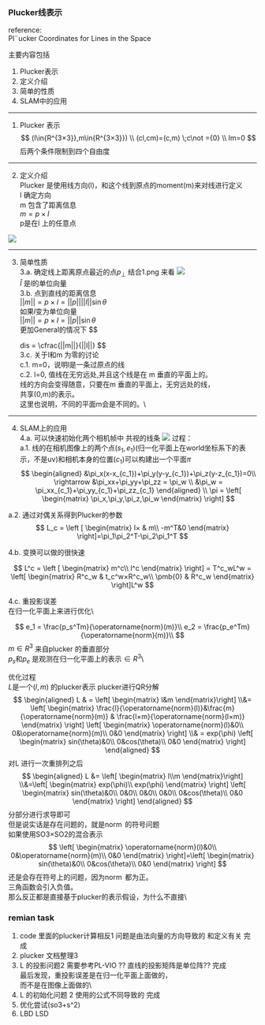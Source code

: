 <!--
 * @Author: Liu Weilong
 * @Date: 2021-01-26 09:19:59
 * @LastEditors: Liu Weilong 
 * @LastEditTime: 2021-02-01 15:32:52
 * @FilePath: /3rd-test-learning/30. supplement_material/plucker_line/doc.md
 * @Description: 
-->
### Plucker线表示

reference:\
Pl¨ucker Coordinates for Lines in the Space


主要内容包括
1. Plucker表示
2. 定义介绍
3. 简单的性质
4. SLAM中的应用


-----------
1. Plucker 表示
$$
(l\in{R^{3×3}},m\in{R^{3×3}})
\\
(cl,cm)=(c,m) \;c\not ={0}
\\
lm=0
$$
后两个条件限制到四个自由度

-----
2. 定义介绍\
Plucker 是使用线方向(l)，和这个线到原点的moment(m)来对线进行定义\
l 确定方向\
m 包含了距离信息\
$m = p×l$ \
p是在l 上的任意点

![](./picture/1.png)

-----
3. 简单性质\
3.a. 确定线上距离原点最近的点$p_{\bot}$
结合1.png 来看
![](./picture/2.png)\
$\hat{l}$ 是$l$的单位向量\
3.b. 点到直线的距离信息\
$||m|| =p×l = ||p||||l||\sin{\theta}$\
如果$l$变为单位向量\
$||m|| =p×l = ||p||\sin{\theta}$\
更加General的情况下
$$

    dis = \cfrac{||m||}{||l||}
$$  
3.c. 关于l和m 为零的讨论\
c.1. m=0，说明l是一条过原点的线\
c.2. l=0, 值线在无穷远处,并且这个线是在 m 垂直的平面上的。\
     线的方向会变得随意，只要在m 垂直的平面上，无穷远处的线，\
     共享(0,m)的表示。\
     这里也说明，不同的平面m会是不同的。\

------
4. SLAM上的应用\
4.a. 可以快速初始化两个相机帧中 共视的线条
![](./picture/3.png)
过程：\
a.1. 线的在相机图像上的两个点$(s_1,e_1)$(归一化平面上在world坐标系下的表示，不是uv)和相机本身的位置$(c_1)$可以构建出一个平面$\pi$
$$
    \begin{aligned}
    &\pi_x(x-x_{c_1})+\pi_y(y-y_{c_1})+\pi_z(y-z_{c_1})=0\\
    \rightarrow &\pi_xx+\pi_yy+\pi_zz = \pi_w
    \\
    &\pi_w = \pi_xx_{c_1}+\pi_yy_{c_1}+\pi_zz_{c_1}
    \end{aligned}
    \\
    \pi = \left[
        \begin{matrix}
        \pi_x,\pi_y,\pi_z,\pi_w
        \end{matrix}
    \right]
$$

a.2. 通过对偶关系得到Plucker的参数<br>
$$
    L_c = \left [
        \begin{matrix}
        l× & m\\
        -m^T&0
        \end{matrix}
        \right]=\pi_1\pi_2^T-\pi_2\pi_1^T
$$

4.b. 变换可以做的很快速   

$$
    L^c = \left [
        \begin{matrix}
        m^c\\
        l^c
        \end{matrix}
        \right] = T^c_wL^w = 
        \left[
                \begin{matrix}
        R^c_w & t_c^w×R^c_w\\
        \pmb{0} & R^c_w
        \end{matrix}
        \right]L^w
$$

4.c. 重投影误差\
在归一化平面上来进行优化\

$$  
    e_1 =  \frac{p_s^Tm}{\operatorname{norm}(m)}\\
    e_2 =  \frac{p_e^Tm}{\operatorname{norm}(m)}\\
$$
$m\in{R^3}$ 来自plucker 的垂直部分\
$p_s$和$p_e$ 是观测在归一化平面上的表示$\in{R^3}$\

优化过程\
$L$是一个$(l,m)$ 的plucker表示
plucker进行QR分解
$$
    \begin{aligned}
    L & = 
    \left[ \begin{matrix} l&m \end{matrix}\right] 
    \\&= \left[ 
        \begin{matrix}
         \frac{l}{\operatorname{norm}(l)}&\frac{m}{\operatorname{norm}(m)}
         & \frac{l×m}{\operatorname{norm}(l×m)}
         \end{matrix}
         \right]
    \left[ 
        \begin{matrix}
         \operatorname{norm}(l)&0\\
         0&\operatorname{norm}(m)\\
         0&0
         \end{matrix}
         \right]
    \\& = exp(\phi)    \left[ 
        \begin{matrix}
         sin(\theta)&0\\
         0&cos(\theta)\\
         0&0
         \end{matrix}
         \right]
    \end{aligned}
$$
对L 进行一次重排列之后
$$
\begin{aligned}
     L &= 
    \left[ \begin{matrix} l\\m \end{matrix}\right]
    \\&=\left[ 
        \begin{matrix}
         exp(\phi)\\
         exp(\phi)
         \end{matrix}
         \right]
         \left[ 
        \begin{matrix}
         sin(\theta)&0\\
         0&0\\
         0&0\\
         0&0\\
         0&cos(\theta)\\
         0&0
         \end{matrix}
         \right]
\end{aligned}
$$
分部分进行求导即可\
但是说实话是存在问题的，就是$\operatorname{norm}$ 的符号问题\
如果使用SO3×SO2的混合表示
$$
    \left[ 
        \begin{matrix}
         \operatorname{norm}(l)&0\\
         0&\operatorname{norm}(m)\\
         0&0
         \end{matrix}
         \right]=\left[ 
        \begin{matrix}
         sin(\theta)&0\\
         0&cos(\theta)\\
         0&0
         \end{matrix}
         \right]
$$
还是会存在符号上的问题，因为$\operatorname{norm}$ 都为正。\
三角函数会引入负值。\
那么反正都是直接基于plucker的表示假设，为什么不直接\


### remian task
1. code 里面的plucker计算相反1   问题是由法向量的方向导致的      和定义有关 完成
2. plucker 文档整理3            
3. L 的投影问题2                需要参考PL-VIO ?? 直线的投影矩阵是单位阵??  完成\
                              最后发现，重投影误差是在归一化平面上面做的，\
                              而不是在图像上面做的\         
4. L 的初始化问题 2             使用的公式不同导致的      完成
5. 优化尝试(so3+s^2)            
6. LBD LSD 